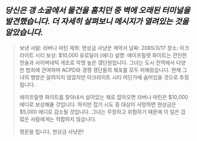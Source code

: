 ## _당신은 갱 소굴에서 물건을 훔치던 중 벽에 오래된 터미널을 발견했습니다. 더 자세히 살펴보니 메시지가 열려있는 것을 알았습니다._

> 보낸 사람: 라버나 마틴
> 제목: 현상금 사냥꾼 계약서
> 날짜: 2085/3/17
> 장소: 아크라이트 시티
> 보상: $10,000 유로달러 (에디)
> 설명: 에이프릴렛 화이트는 잔인한 전술과 사이버네틱 개조로 악명 높은 갱단원입니다. 그녀는 도시 전역에서 다양한 범죄에 관여하며 ACPD와 경쟁 갱단들의 체포를 모두 피해왔습니다. 현재 그녀의 행방은 알려지지 않았지만 아크라이트 시티 어딘가에 숨어있을 것으로 추정됩니다.
>
> 에이프릴렛 화이트를 찾아내서 살아있는 채로 잡아오면 라버나 마틴은 $10,000 에디로 보상해줄 것입니다. 하지만 잡기 시도 중 대상이 사망하면 현상금은 $5,000 에디로 감소될 것입니다. 그녀는 무장하고 위험하기 때문에 이 일은 겁 많은 사람에게는 적합하지 않습니다.
>
> 행운을 빕니다, 현상금 사냥꾼!

